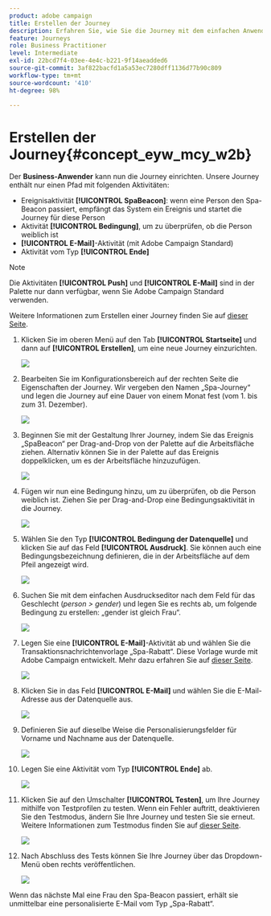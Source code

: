 ```yaml
---
product: adobe campaign
title: Erstellen der Journey
description: Erfahren Sie, wie Sie die Journey mit dem einfachen Anwendungsfall erstellen
feature: Journeys
role: Business Practitioner
level: Intermediate
exl-id: 22bcd7f4-03ee-4e4c-b221-9f14aeadded6
source-git-commit: 3af822bacfd1a5a53ec7280dff1136d77b90c809
workflow-type: tm+mt
source-wordcount: '410'
ht-degree: 98%

---
```


# Erstellen der Journey{#concept_eyw_mcy_w2b}

Der **Business-Anwender** kann nun die Journey einrichten. Unsere Journey enthält nur einen Pfad mit folgenden Aktivitäten:

* Ereignisaktivität **[!UICONTROL SpaBeacon]**: wenn eine Person den Spa-Beacon passiert, empfängt das System ein Ereignis und startet die Journey für diese Person
* Aktivität **[!UICONTROL Bedingung]**, um zu überprüfen, ob die Person weiblich ist
* **[!UICONTROL E-Mail]**-Aktivität (mit Adobe Campaign Standard)
* Aktivität vom Typ **[!UICONTROL Ende]**

>[!NOTE]
>
>Die Aktivitäten **[!UICONTROL Push]** und **[!UICONTROL E-Mail]** sind in der Palette nur dann verfügbar, wenn Sie Adobe Campaign Standard verwenden.

Weitere Informationen zum Erstellen einer Journey finden Sie auf [dieser Seite](../building-journeys/journey.md).

1. Klicken Sie im oberen Menü auf den Tab **[!UICONTROL Startseite]** und dann auf **[!UICONTROL Erstellen]**, um eine neue Journey einzurichten.

   ![](../assets/journey31.png)

1. Bearbeiten Sie im Konfigurationsbereich auf der rechten Seite die Eigenschaften der Journey. Wir vergeben den Namen „Spa-Journey“ und legen die Journey auf eine Dauer von einem Monat fest (vom 1. bis zum 31. Dezember).

   ![](../assets/journeyuc1_8.png)

1. Beginnen Sie mit der Gestaltung Ihrer Journey, indem Sie das Ereignis „SpaBeacon“ per Drag-and-Drop von der Palette auf die Arbeitsfläche ziehen. Alternativ können Sie in der Palette auf das Ereignis doppelklicken, um es der Arbeitsfläche hinzuzufügen.

   ![](../assets/journeyuc1_9.png)

1. Fügen wir nun eine Bedingung hinzu, um zu überprüfen, ob die Person weiblich ist. Ziehen Sie per Drag-and-Drop eine Bedingungsaktivität in die Journey.

   ![](../assets/journeyuc1_10.png)

1. Wählen Sie den Typ **[!UICONTROL Bedingung der Datenquelle]** und klicken Sie auf das Feld **[!UICONTROL Ausdruck]**. Sie können auch eine Bedingungsbezeichnung definieren, die in der Arbeitsfläche auf dem Pfeil angezeigt wird.

   ![](../assets/journeyuc1_11.png)

1. Suchen Sie mit dem einfachen Ausdruckseditor nach dem Feld für das Geschlecht (_person > gender_) und legen Sie es rechts ab, um folgende Bedingung zu erstellen: „gender ist gleich Frau“.

   ![](../assets/journeyuc1_12.png)

1. Legen Sie eine **[!UICONTROL E-Mail]**-Aktivität ab und wählen Sie die Transaktionsnachrichtenvorlage „Spa-Rabatt“. Diese Vorlage wurde mit Adobe Campaign entwickelt. Mehr dazu erfahren Sie auf [dieser Seite](https://experienceleague.adobe.com/docs/campaign-standard/using/communication-channels/transactional-messaging/getting-started-with-transactional-msg.html).

   ![](../assets/journeyuc1_13.png)

1. Klicken Sie in das Feld **[!UICONTROL E-Mail]** und wählen Sie die E-Mail-Adresse aus der Datenquelle aus.

   ![](../assets/journeyuc1_14.png)

1. Definieren Sie auf dieselbe Weise die Personalisierungsfelder für Vorname und Nachname aus der Datenquelle.

   ![](../assets/journeyuc1_15.png)

1. Legen Sie eine Aktivität vom Typ **[!UICONTROL Ende]** ab.

   ![](../assets/journeyuc1_17.png)

1. Klicken Sie auf den Umschalter **[!UICONTROL Testen]**, um Ihre Journey mithilfe von Testprofilen zu testen. Wenn ein Fehler auftritt, deaktivieren Sie den Testmodus, ändern Sie Ihre Journey und testen Sie sie erneut. Weitere Informationen zum Testmodus finden Sie auf [dieser Seite](../building-journeys/testing-the-journey.md).

   ![](../assets/journeyuc1_18bis.png)

1. Nach Abschluss des Tests können Sie Ihre Journey über das Dropdown-Menü oben rechts veröffentlichen.

   ![](../assets/journeyuc1_18.png)

Wenn das nächste Mal eine Frau den Spa-Beacon passiert, erhält sie unmittelbar eine personalisierte E-Mail vom Typ „Spa-Rabatt“.
